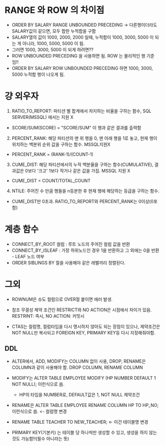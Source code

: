 # RANGE 와 ROW 의 차이점

- ORDER BY SALARY RANGE UNBOUNDED PRECEDING -> 다른행이더라도 SALARY값이 같으면, 모두 합한 누적합을 구함
- SALARY열의 값이 1000, 2000, 2000 일때, 누적합이 1000, 3000, 5000 이 되는 게 아니라, 1000, 5000, 5000 이 됨.
- 그러면 1000, 3000, 5000 이 되게 하려면??
- ROW UNBOUNDED PRECEDING 을 사용하면 됨. ROW 는 물리적인 행 기준 임!!
- ORDER BY SALARY ROW UNBOUNDED PRECEDING 하면 1000, 3000, 5000 누적합 행이 나오게 됨.

# 걍 외우자

1. RATIO_TO_REPORT: 파티션 별 합계에서 차지하는 비율을 구하는 함수, SQL SERVER(MSSQL) 에서는 지원 X

- SCORE/SUM(SCORE) = "SCORE/SUM" 이 행과 같은 결과를 출력함

2. PERCENT_RANK: 해당 파티션의 맨 위 행을 0, 맨 아래 행을 1로 놓고, 현재 행이 위치하는 백분위 순위 값을 구하는 함수. MSSQL지원X

- PERCENT_RANK = (RANK-1)/(COUNT-1)

3. CUME_DIST: 해당 파티션에서의 누적 백분율을 구하는 함수(CUMULATIVE), 결과값은 0보다 '크고' 1보다 작거나 같은 값을 가짐. MSSQL 지원 X

- CUME_DIST = COUNT/TOTAL_COUNT

4. NTILE: 주어진 수 만큼 행들을 n등분한 후 현재 행에 해당하는 등급을 구하는 함수.

- CUME_DIST만 0초과. RATIO_TO_REPORT와 PERCENT_RANK는 0이상(0포함)

# 계층 함수

- CONNECT_BY_ROOT 컬럼 : 루트 노드의 주어진 컬럼 값을 반환
- CONNECT_BY_ISLEAF : 가장 하위노드인 경우 1을 반환하고 그 외에는 0을 반환 - LEAF 노드 여부
- ORDER SIBLINGS BY 절을 사용해야 같은 레벨끼리 정렬된다.

# 그외

- ROWNUM은 슈도 컬럼으로 OVER절 붙이면 에러 발생.

- 참조 무결성 제약 조건인 RESTRICT와 NO ACTION은 시점에서 차이가 있음. RESTRINT: 즉시, NO ACTION: 커밋시

- CTAS는 컬럼명, 컬럼타입을 다시 명시하지 않아도 되는 장점이 있으나, 제약조건은 NOT NULL만 복사되고 FOREIGN KEY, PRIMARY KEY등 다시 지정해줘야함.

## DDL

- ALTER에서, ADD, MODIFY는 COLUMN 없이 사용, DROP, RENAME은 COLUMN과 같이 사용해야 함. DROP COLUMN, RENAME COLUMN
- MODIFY는 ALTER TABLE EMPLOYEE MODIFY (HP NUMBER DEFAULT 1 NOT NULL); 이런식으로 씀.
  - HP의 타입을 NUMBER로, DEFAULT값은 1, NOT NULL 제약조건
- RENAME은 ALTER TABLE EMPLOYEE RENAME COLUMN HP TO HP_NO; 이런식으로 씀. <- 컬럼명 변경
- RENAME TABLE TEACHER TO NEW_TEACHER; <- 이건 테이블명 변경

- PRIMARY KEY(기본키) 는 테이블 당 하나씩만 생성할 수 있고, 생성을 하지 않는 것도 가능함!!(필수 아니라는 뜻)
